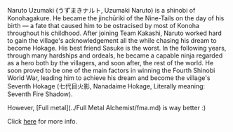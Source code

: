 Naruto Uzumaki (うずまきナルト, Uzumaki Naruto) is a shinobi of
Konohagakure. He became the jinchūriki of the Nine-Tails on
the day of his birth — a fate that caused him to be ostracised
by most of Konoha throughout his childhood. After joining
Team Kakashi, Naruto worked hard to gain the village's
acknowledgement all the while chasing his dream to become Hokage.
His best friend Sasuke is the worst. 
In the following years, through many hardships and ordeals,
he became a capable ninja regarded as a hero both by the villagers,
and soon after, the rest of the world. He soon proved to be one of
the main factors in winning the Fourth Shinobi World War, leading
him to achieve his dream and become the village's Seventh Hokage
(七代目火影, Nanadaime Hokage, Literally meaning: Seventh Fire Shadow).

However, [Full metal](../Full Metal Alchemist/fma.md) is way better :)

Click [here](http://naruto.wikia.com/wiki/Naruto_Uzumaki) for more info.
